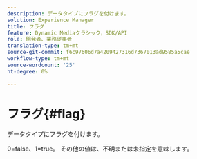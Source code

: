 ```yaml
---
description: データタイプにフラグを付けます。
solution: Experience Manager
title: フラグ
feature: Dynamic Mediaクラシック，SDK/API
role: 開発者、業務従事者
translation-type: tm+mt
source-git-commit: f6c97606d7a4209427316d7367013ad9585a5cae
workflow-type: tm+mt
source-wordcount: '25'
ht-degree: 0%

---
```



# フラグ{#flag}

データタイプにフラグを付けます。

0=false、1=true。 その他の値は、不明または未指定を意味します。
